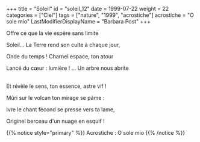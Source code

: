 +++
title = "Soleil"
id = "soleil_12"
date = 1999-07-22
weight = 22
categories = ["Ciel"]
tags = ["nature", "1999", "acrostiche"]
acrostiche = "O sole mio"
LastModifierDisplayName = "Barbara Post"
+++

Offre ce que la vie espère sans limite

Soleil... La Terre rend son culte à chaque jour,

Onde du temps ! Charnel espace, ton atour

Lancé du cœur : lumière ! ... Un arbre nous abrite

 \
Et révèle le sens, ton essence, astre vif !

Mûri sur le volcan ton mirage se pâme :

Ivre le chant fécond se presse vers ta lame,

Originel berceau d'un nuage en esquif !

{{% notice style="primary" %}}
Acrostiche : O sole mio
{{% /notice %}}
